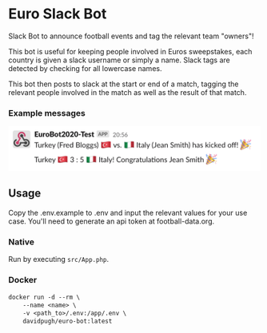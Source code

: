 # Euro Slack Bot

Slack Bot to announce football events and tag the relevant team "owners"!

This bot is useful for keeping people involved in Euros sweepstakes, each country is given a slack username or simply a name. Slack tags are detected by checking for all lowercase names.

This bot then posts to slack at the start or end of a match, tagging the relevant people involved in the match as well as the result of that match.

### Example messages

![example image](example.png "Example")

## Usage

Copy the .env.example to .env and input the relevant values for your use case. You'll need to generate an api token at football-data.org.

### Native

Run by executing `src/App.php`.

### Docker

```
docker run -d --rm \
    --name <name> \
    -v <path_to>/.env:/app/.env \
    davidpugh/euro-bot:latest
```
